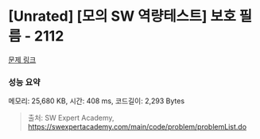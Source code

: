 # [Unrated] [모의 SW 역량테스트] 보호 필름 - 2112 

[문제 링크](https://swexpertacademy.com/main/code/problem/problemDetail.do?contestProbId=AV5V1SYKAaUDFAWu) 

### 성능 요약

메모리: 25,680 KB, 시간: 408 ms, 코드길이: 2,293 Bytes



> 출처: SW Expert Academy, https://swexpertacademy.com/main/code/problem/problemList.do